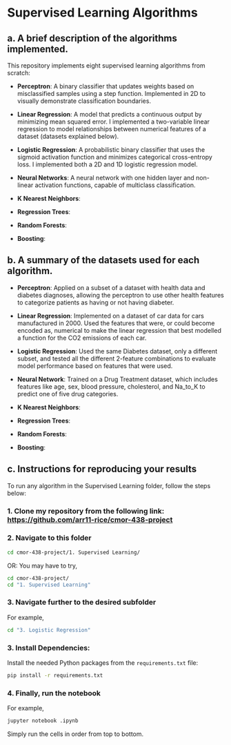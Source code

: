 # Supervised Learning Algorithms

## a. A brief description of the algorithms implemented.

This repository implements eight supervised learning algorithms from scratch:

- **Perceptron**: A binary classifier that updates weights based on misclassified samples using a step function. Implemented in 2D to visually demonstrate classification boundaries.

- **Linear Regression**: A model that predicts a continuous output by minimizing mean squared error. I implemented a two-variable linear regression to model relationships between numerical features of a dataset (datasets explained below).

- **Logistic Regression**: A probabilistic binary classifier that uses the sigmoid activation function and minimizes categorical cross-entropy loss. I implemented both a 2D and 1D logistic regression model.

- **Neural Networks**: A  neural network with one hidden layer and non-linear activation functions, capable of multiclass classification. 

- **K Nearest Neighbors**: 
- **Regression Trees**:
- **Random Forests**:
- **Boosting**:


## b. A summary of the datasets used for each algorithm.

- **Perceptron**: Applied on a subset of a dataset with health data and diabetes diagnoses, allowing the perceptron to use other health features to categorize patients as having or not having diabeter.

- **Linear Regression**: Implemented on a dataset of car data for cars manufactured in 2000. Used the features that were, or could become encoded as, numerical to make the linear regression that best modelled a function for the CO2 emissions of each car.

- **Logistic Regression**: Used the same Diabetes dataset, only a different subset, and tested all the different 2-feature combinations to evaluate model performance based on features that were used. 

- **Neural Network**: Trained on a Drug Treatment dataset, which includes features like age, sex, blood pressure, cholesterol, and Na_to_K to predict one of five drug categories.

- **K Nearest Neighbors**:
- **Regression Trees**:
- **Random Forests**:
- **Boosting**:


## c. Instructions for reproducing your results

To run any algorithm in the Supervised Learning folder, follow the steps below:

### 1. Clone my repository from the following link: https://github.com/arr11-rice/cmor-438-project

### 2. Navigate to this folder
```bash
cd cmor-438-project/1. Supervised Learning/
```
OR:
You may have to try,
```bash
cd cmor-438-project/   
cd "1. Supervised Learning"
```
### 3. Navigate further to the desired subfolder
For example,
```bash
cd "3. Logistic Regression"
```
### 3. Install Dependencies: 

Install the needed Python packages from the `requirements.txt` file:
```bash
pip install -r requirements.txt
```
### 4. Finally, run the notebook
For example, 
```bash
jupyter notebook .ipynb
```
Simply run the cells in order from top to bottom.